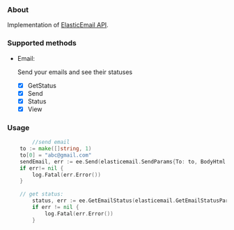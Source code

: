 ### About

Implementation of [ElasticEmail API](https://api.elasticemail.com/public/help#start).

### Supported methods

- Email:

    Send your emails and see their statuses

    - [x] GetStatus  
    - [x] Send  
    - [x] Status  
    - [x] View  
### Usage

```go
        //send email
	to := make([]string, 1)
	to[0] = "abc@gmail.com"
	sendEmail, err := ee.Send(elasticemail.SendParams{To: to, BodyHtml: "<b>Hello!</b>", Subject: "Hello", From: "noreply@eeee.eee"})
	if err!= nil {
		log.Fatal(err.Error())
	}
	
	// get status:
    	status, err := ee.GetEmailStatus(elasticemail.GetEmailStatusParams{TransactionID: sendEmail.TransactionID})
    	if err != nil {
    		log.Fatal(err.Error())
    	}


```
